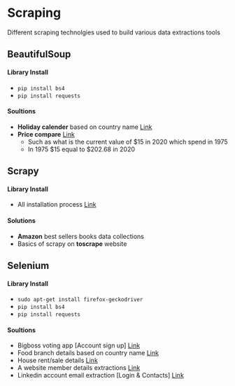 # Scraping
Different scraping technolgies used to build various data extractions tools

## BeautifulSoup
#### Library Install
- `pip install bs4`
- `pip install requests`
#### Soultions
- **Holiday calender** based on country name [Link](/beautifulsoup/Hoilday_srap.ipynb)
- **Price compare** [Link](/beautifulsoup/Price_Compare_in_different_Year.ipynb)
    - Such as what is the current value of $15 in 2020 which spend in 1975
    - In 1975 $15 equal to $202.68 in 2020 

## Scrapy
#### Library Install
- All installation process [Link](/scrapy/README.md)
#### Solutions
- **Amazon** best sellers books data collections
- Basics of scrapy on **toscrape** website

## Selenium
#### Library Install
- `sudo apt-get install firefox-geckodriver`
- `pip install bs4`
- `pip install requests`
#### Soultions
- Bigboss voting app [Account sign up] [Link](/selenium/BigBoss_Voting_App.ipynb)
- Food branch details based on country name [Link](selenium/Food_branch.ipynb)
- House rent/sale details [Link](selenium/HAR_house.ipynb)
- A website member details extractions [Link](selenium/KPAA_member_search.ipynb)
- Linkedin account email extraction [Login & Contacts] [Link](selenium/LinkedIn_Email_Extractor.ipynb)



